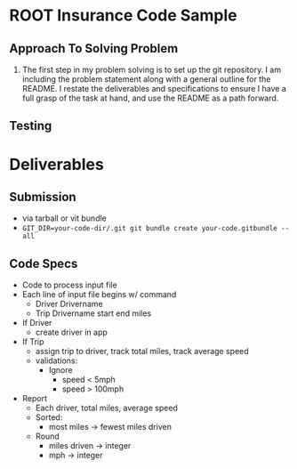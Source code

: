 # ROOT Insurance Code Sample

## Approach To Solving Problem
1. The first step in my problem solving is to set up the git repository. I am including the problem statement along with a general outline for the README. I restate the deliverables and specifications to ensure I have a full grasp of the task at hand, and use the README as a path forward.

## Testing

# Deliverables
## Submission
- via tarball or vit bundle
- `GIT_DIR=your-code-dir/.git git bundle create your-code.gitbundle --all`

## Code Specs
- Code to process input file
- Each line of input file begins w/ command
  - Driver Drivername
  - Trip Drivername start end miles
- If Driver
  - create driver in app
- If Trip
  - assign trip to driver, track total miles, track average speed
  - validations:
    - Ignore
      - speed < 5mph
      - speed > 100mph
- Report
  - Each driver, total miles, average speed
  - Sorted:
    - most miles -> fewest miles driven
  - Round
    - miles driven -> integer
    - mph -> integer
